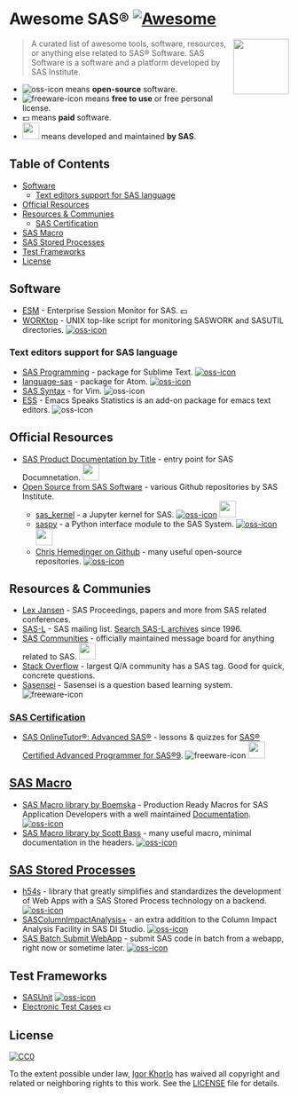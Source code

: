 # Awesome SAS® [![Awesome](https://awesome.re/badge.svg)](https://awesome.re)

[<img src="https://www.sas.com/content/dam/SAS/en_us/image/logos/sas-logos/S285-sas100K.jpg" align="right" width="100">](https://www.sas.com)

> A curated list of awesome tools, software, resources, or anything else related to SAS® Software. SAS Software is a software and a platform developed by SAS Institute.

- ![oss-icon] means **open-source** software.
- ![freeware-icon] means **free to use** or free personal license.
- :dollar: means **paid** software.
- <img src="https://www.sas.com/content/dam/SAS/en_us/image/logos/sas-logos/S100K-sas100K.jpg" width="30"> means developed and maintained **by SAS**.

<!-- Your contributions are highly welcome - see [Contribution](#contribution). -->

## Table of Contents

- [Software](#software)
    + [Text editors support for SAS language](#text-editors-support-for-sas-language)
- [Official Resources](#official-resources)
- [Resources & Communies](#resources-communies)
    + [SAS Certification](#sas-certification)
- [SAS Macro](#sas-macro)
- [SAS Stored Processes](#sas-stored-processes)
- [Test Frameworks](#test-frameworks)
- [License](#license)

<!-- - [Contribution](#contribution) -->

## Software

- [ESM](https://boemskats.com/esm/) - Enterprise Session Monitor for SAS. :dollar:
- [WORKtop](https://github.com/Boemska/worktop) - UNIX top-like script for monitoring SASWORK and SASUTIL directories. [![oss-icon]](https://github.com/Boemska/worktop)

### Text editors support for SAS language

- [SAS Programming](https://packagecontrol.io/packages/SAS%20Programming) - package for Sublime Text. [![oss-icon]](https://github.com/rpardee/sas)
- [language-sas](https://atom.io/packages/language-sas) - package for Atom. [![oss-icon]](https://github.com/akanosora/language-sas)
- [SAS Syntax](https://www.vim.org/scripts/script.php?script_id=3522) - for Vim. ![oss-icon]
- [ESS](https://ess.r-project.org/) - Emacs Speaks Statistics is an add-on package for emacs text editors. ![oss-icon]

## Official Resources

- [SAS Product Documentation by Title](https://support.sas.com/documentation/cdl_main/94/docindex.html) - entry point for SAS Documnetation. <img src="https://www.sas.com/content/dam/SAS/en_us/image/logos/sas-logos/S100K-sas100K.jpg" width="30">
- [Open Source from SAS Software](https://github.com/sassoftware) - various Github repositories by SAS Institute.
    + [sas_kernel](https://github.com/sassoftware/sas_kernel) - a Jupyter kernel for SAS. [![oss-icon]](https://github.com/sassoftware/sas_kernel) <img src="https://www.sas.com/content/dam/SAS/en_us/image/logos/sas-logos/S100K-sas100K.jpg" width="30">
    + [saspy](https://github.com/sassoftware/saspy) - a Python interface module to the SAS System. [![oss-icon]](https://github.com/sassoftware/saspy) <img src="https://www.sas.com/content/dam/SAS/en_us/image/logos/sas-logos/S100K-sas100K.jpg" width="30">
    + [Chris Hemedinger on Github](https://github.com/cjdinger) - many useful open-source repositories. [![oss-icon]](https://github.com/cjdinger)

## Resources & Communies

- [Lex Jansen](https://www.lexjansen.com/) - SAS Proceedings, papers and more from SAS related conferences.
- [SAS-L](https://listserv.uga.edu/cgi-bin/wa?A0=SAS-L) - SAS mailing list. [Search SAS-L archives](https://listserv.uga.edu/cgi-bin/wa?REPORT&z=4&1=SAS-L&L=SAS-L) since 1996.
- [SAS Communities](https://communities.sas.com/) - officially maintained message board for anything related to SAS. <img src="https://www.sas.com/content/dam/SAS/en_us/image/logos/sas-logos/S100K-sas100K.jpg" width="30">
- [Stack Overflow](https://stackoverflow.com/questions/tagged/sas) - largest Q/A community has a SAS tag. Good for quick, concrete questions.
- [Sasensei](https://sasensei.com/) - Sasensei is a question based learning system. ![freeware-icon]

### [SAS Certification](https://www.sas.com/en_us/certification.html)

- [SAS OnlineTutor®: Advanced SAS®](https://jpsmonline.umd.edu/SASOnlineTutor/sot12/en/60477/paths.htm) - lessons & quizzes for [SAS® Certified Advanced Programmer for SAS®9](https://www.sas.com/en_us/certification/credentials/foundation-tools/advanced-programmer.html). ![freeware-icon] <img src="https://www.sas.com/content/dam/SAS/en_us/image/logos/sas-logos/S100K-sas100K.jpg" width="30">

## [SAS Macro](http://documentation.sas.com/?docsetId=mcrolref&docsetTarget=titlepage.htm&docsetVersion=9.4)

- [SAS Macro library by Boemska](https://github.com/Boemska/macrocore) - Production Ready Macros for SAS Application Developers with a well maintained [Documentation](https://rawsas.github.io/coredoc/files.html). [![oss-icon]](https://github.com/Boemska/macrocore)
- [SAS Macro library by Scott Bass](https://github.com/scottbass/SAS/tree/master/Macro) - many useful macro, minimal documentation in the headers. [![oss-icon]](https://github.com/scottbass/SAS/tree/master/Macro)

## [SAS Stored Processes](http://documentation.sas.com/?docsetId=stpug&docsetTarget=titlepage.htm&docsetVersion=9.4)

- [h54s](https://boemskats.com/h54s/) - library that greatly simplifies and standardizes the  development of Web Apps with a SAS Stored Process technology on a backend. [![oss-icon]](https://github.com/boemska/h54s)
- [SASColumnImpactAnalysis+](https://github.com/TimboTimTim/SASColumnImpactAnalysis) - an extra addition to the Column Impact Analysis Facility in SAS DI Studio. [![oss-icon]](https://github.com/TimboTimTim/SASColumnImpactAnalysis)
- [SAS Batch Submit WebApp](https://github.com/bheinsius/SASBatchSubmit) - submit SAS code in batch from a webapp, right now or sometime later. [![oss-icon]](https://github.com/bheinsius/SASBatchSubmit)

## Test Frameworks

- [SASUnit](https://sourceforge.net/projects/sasunit/) [![oss-icon]](https://sourceforge.net/projects/sasunit/)
- [Electronic Test Cases](https://www.entimo.com/products/entimice/electronic-test-cases) :dollar:

<!--
## Contribution

Contributions welcome! Read the [contribution guidelines](CONTRIBUTING.md) first. 
-->

## License

[![CC0](http://mirrors.creativecommons.org/presskit/buttons/88x31/svg/cc-zero.svg)](http://creativecommons.org/publicdomain/zero/1.0)

To the extent possible under law, [Igor Khorlo](https://github.com/sspkmnd) has waived all copyright and related or neighboring rights to this work. See the [LICENSE](LICENSE) file for details.

[oss-icon]: https://cdn.rawgit.com/sspkmnd/awesome-sas/c0a1f61e/media/oss.svg
[freeware-icon]: https://cdn.rawgit.com/sspkmnd/awesome-sas/c0a1f61e/media/free.svg
